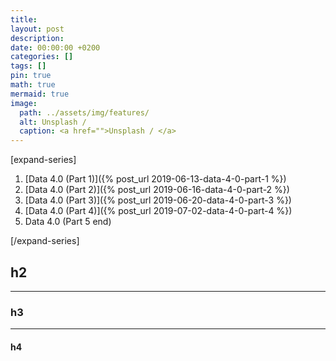 ```yaml
---
title:
layout: post
description:
date: 00:00:00 +0200
categories: []
tags: []
pin: true
math: true
mermaid: true
image:
  path: ../assets/img/features/
  alt: Unsplash / 
  caption: <a href="">Unsplash / </a>
---
```


[expand-series]

  1. [Data 4.0 (Part 1)]({% post_url 2019-06-13-data-4-0-part-1 %})
  1. [Data 4.0 (Part 2)]({% post_url 2019-06-16-data-4-0-part-2 %})
  1. [Data 4.0 (Part 3)]({% post_url 2019-06-20-data-4-0-part-3 %})
  1. [Data 4.0 (Part 4)]({% post_url 2019-07-02-data-4-0-part-4 %})
  1. Data 4.0 (Part 5 end)

[/expand-series]

## h2

---

### h3

---

#### h4
